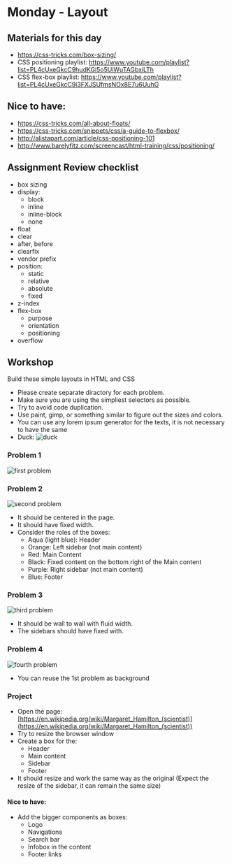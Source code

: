 # Monday - Layout

## Materials for this day
 - https://css-tricks.com/box-sizing/
 - CSS positioning playlist: https://www.youtube.com/playlist?list=PL4cUxeGkcC9hudKGi5o5UiWuTAGbxiLTh
 - CSS flex-box playlist: https://www.youtube.com/playlist?list=PL4cUxeGkcC9i3FXJSUfmsNOx8E7u6UuhG

## Nice to have:
 - https://css-tricks.com/all-about-floats/
 - https://css-tricks.com/snippets/css/a-guide-to-flexbox/
 - http://alistapart.com/article/css-positioning-101
 - http://www.barelyfitz.com/screencast/html-training/css/positioning/

## Assignment Review checklist
 - box sizing
 - display:
   - block
   - inline
   - inline-block
   - none
 - float
 - clear
 - after, before
 - clearfix
 - vendor prefix
 - position:
   - static
   - relative
   - absolute
   - fixed
 - z-index
 - flex-box
   - purpose
   - orientation
   - positioning
 - overflow

## Workshop
Build these simple layouts in HTML and CSS

 - Please create separate diractory for each problem.
 - Make sure you are using the simpliest selectors as possible.
 - Try to avoid code duplication.
 - Use paint, gimp, or something similar to figure out the sizes and colors.
 - You can use any lorem ipsum generator for the texts, it is not necessary to have the same
 - Duck: ![duck](duck.png)

### Problem 1
![first problem](1.jpg)

### Problem 2
![second problem](2.jpg)

 - It should be centered in the page.
 - It should have fixed width.
 - Consider the roles of the boxes:
   - Aqua (light blue): Header
   - Orange: Left sidebar (not main content)
   - Red: Main Content
   - Black: Fixed content on the bottom right of the Main content
   - Purple: Right sidebar (not main content)
   - Blue: Footer

### Problem 3
![third problem](2.jpg)

 - It should be wall to wall with fluid width.
 - The sidebars should have fixed with.

### Problem 4
![fourth problem](4.jpg)

 - You can reuse the 1st problem as background

### Project
 - Open the page: [https://en.wikipedia.org/wiki/Margaret_Hamilton_(scientist)](https://en.wikipedia.org/wiki/Margaret_Hamilton_(scientist))
 - Try to resize the browser window
 - Create a box for the:
   - Header
   - Main content
   - Sidebar
   - Footer
 - It should resize and work the same way as the original (Expect the resize of the sidebar, it can remain the same size)

#### Nice to have:
 - Add the bigger components as boxes:
   - Logo
   - Navigations
   - Search bar
   - Infobox in the content
   - Footer links
 
